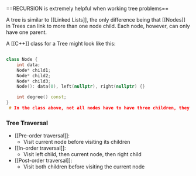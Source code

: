 ==RECURSION is extremely helpful when working tree problems==

A tree is similar to [[Linked Lists]], the only difference being that [[Nodes]] in Trees can link to more than one node child. Each node, however, can only have one parent.

A [[C++]] class for a Tree might look like this:
```c++

class Node {
	int data;
	Node* child1;
	Node* child2;
	Node* child3;
	Node(): data(0), left(nullptr), right(nullptr) {}

	int degree() const;
}
 # In the class above, not all nodes have to have three children, they can have less. Set unused notes to a nullptr
```



### Tree Traversal 
- [[Pre-order traversal]]:
	- Visit current node before visiting its children
- [[In-order traversal]]:
	- Visit left child, then current node, then right child
- [[Post-order traversal]]:
	- Visit both children before visiting the current node